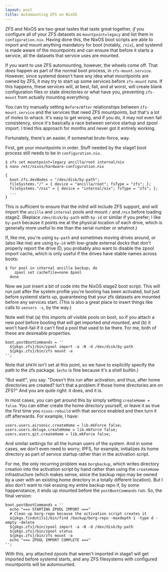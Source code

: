 ```yaml
---
layout: post
title: Automounting ZFS on NixOS
---
```


ZFS and NixOS are two great tastes that taste great together, _if_ you configure all of your ZFS datasets as `mountpoint=legacy` and list them in `configuration.nix`. Having done this, the NixOS boot scripts are able to import and mount anything mandatory for boot (notably, `/nix`), and systemd is made aware of the mountpoints and can ensure that before it starts a service, all the datasets that service uses are mounted.

If you want to use ZFS automounting, however, the wheels come off. That _does_ happen as part of the normal boot process, in `zfs-mount.service`. However, since systemd doesn't have any idea what mountpoints are owned by ZFS, it may try to start up some services before `zfs-mount` runs. If this happens, these services will, at best, fail, and at worst, will create blank configuration files or state directories or what have you, preventing `zfs-mount` from actually mounting everything.

You can try manually setting `Before/After` relationships between `zfs-mount.service` and the services that need ZFS mountpoints, but that's a lot of moles to whack. It's easy to get wrong, and if you do, it may not even fail consistency, since it's basically a race between service startup and zpool import. I tried this approach for months and never got it entirely working.

Fortunately, there's an easier, if somewhat brute-force, way.

First, get your mountpoints in order. Stuff needed by the stage1 boot process still needs to be in `configuration.nix`.

    $ zfs set mountpoint=legacy ancilla/root internal/nix
    $ nano /etc/nixos/hardware-configuration.nix

    {
      boot.zfs.devNodes = "/dev/disk/by-path";
      fileSystems."/" = { device = "ancilla/root"; fsType = "zfs"; };
      fileSystems."/nix" = { device = "internal/nix"; fsType = "zfs"; };
      ...
    }

This is sufficient to ensure that the initrd will include ZFS support, and will import the `ancilla` and `internal` pools and mount `/` and `/nix` before loading stage2. (Replace `/dev/disk/by-path` with `by-id` or similar if you prefer; I like `by-path` because it points me at the physical location of each drive, which is generally more useful to me than the serial number or whatnot.)

If, like me, you're using `by-path` and sometimes moving drives around, or (also like me) are using `by-id` with low-grade external docks that don't properly report the drive ID, you probably also want to disable the zpool import cache, which is only useful if the drives have stable names across boots:

    $ for pool in internal ancilla backup; do
        zpool set cachefile=none $pool
      done

Now we just insert a bit of code into the NixOS stage2 boot script. This will run just after the system profile you're booting has been activated, but just before systemd starts up, guaranteeing that your zfs datasets are mounted before any services start. (This is also a great place to insert things like calls to `sensors -s`, by the way.)

Note well that (a) this imports _all_ visible pools on boot, so if you attach a new pool before booting that will get imported _and mounted_, and (b) it won't hard-fail if it can't find a pool that used to be there. For me, both of these are desireable properties.

    boot.postBootCommands = ''
      ${pkgs.zfs}/bin/zpool import -a -N -d /dev/disk/by-path
      ${pkgs.zfs}/bin/zfs mount -a
    '';

Note that `$PATH` isn't set at this point, so we have to explicitly specify the path to the zfs package. (`echo` is fine because it's a shell builtin.)

"But wait!", you say. "Doesn't this run after activation, and thus, after home directories are created? Isn't that a problem if those home directories are on ZFS?" And you are quite right: it does, and it is.

In most cases, you can get around this by simply setting `createHome = false`. You can either create the home directory yourself, or leave it as true the first time you `nixos-rebuild` with that service enabled and then turn it off afterwards. For example, I have:

    users.users.airsonic.createHome = lib.mkForce false;
    users.users.deluge.createHome = lib.mkForce false;
    users.users.git.createHome = lib.mkForce false;

And similar settings for all the human users of the system. And in some cases, we don't even need to worry; IPFS, for example, initializes its home directory as part of service startup rather than in the activation script.

For me, the only recurring problem was `borgbackup`, which writes directory creation into the activation script by hand rather than using the `createHome` infrastructure (which makes sense, since the backup repo may be owned by a user with an existing home directory in a totally different location). But I also don't want to risk erasing my entire backup repo if, by some happenstance, it ends up mounted before the `postBootCommands` run. So, the final version:

    boot.postBootCommands = ''
      echo "=== STARTING ZPOOL IMPORT ==="
      # Clean up borg-repo because the activation script creates it
      ${pkgs.findutils}/bin/find /backup/borg-repo -maxdepth 1 -type d -empty -delete
      ${pkgs.zfs}/bin/zpool import -a -N -d /dev/disk/by-path
      ${pkgs.zfs}/bin/zpool status
      ${pkgs.zfs}/bin/zfs mount -a
      echo "=== ZPOOL IMPORT COMPLETE ==="
    '';

With this, any attached zpools that weren't imported in stage1 will get imported before systemd starts, and any ZFS filesystems with configured mountpoints will be automounted.
